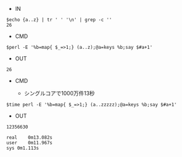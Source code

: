 - IN

```
$echo {a..z} | tr ' ' '\n' | grep -c ''
26
```

- CMD

```
$perl -E '%b=map{ $_=>1;} (a..z);@a=keys %b;say $#a+1'
```

- OUT

```
26
```


- CMD

  - シングルコアで1000万件13秒

```
$time perl -E '%b=map{ $_=>1;} (a..zzzzz);@a=keys %b;say $#a+1'
```

- OUT

```
12356630

real	0m13.082s
user	0m11.967s
sys	0m1.113s
```
